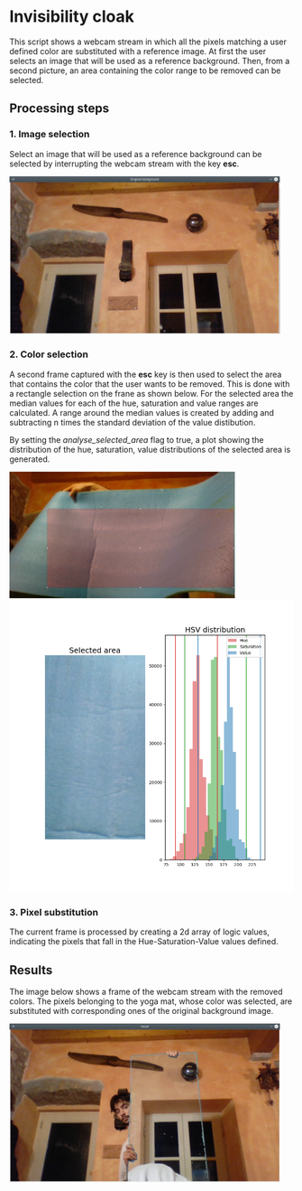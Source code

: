 # Invisibility cloak
This script shows a webcam stream in which all the pixels matching a user defined color are substituted with a reference image.
At first the user selects an image that will be used as a reference background. Then, from a second picture, an area containing the color range to be removed can be selected.

## Processing steps

### 1. Image selection

Select an image that will be used as a reference background can be selected by interrupting the webcam stream with the key **esc**.

<p align="left">
  <img src="https://github.com/giovannicampa/invisibility_cloak/blob/master/images/background.png" width="480">
</p>


### 2. Color selection
A second frame captured with the **esc** key is then used to select the area that contains the color that the user wants to be removed.
This is done with a rectangle selection on the frane as shown below. For the selected area the median values for each of the hue, saturation and value ranges are calculated.
A range around the median values is created by adding and subtracting n times the standard deviation of the value distibution.

By setting the *analyse_selected_area* flag to true, a plot showing the distribution of the hue, saturation, value distributions of the selected area is generated.
<p align="left">
  <img src="https://github.com/giovannicampa/invisibility_cloak/blob/master/images/color_to_filter.png" width="400">
  <img src="https://github.com/giovannicampa/invisibility_cloak/blob/master/images/hsv_distribution.png" width="650">
</p>

### 3. Pixel substitution
The current frame is processed by creating a 2d array of logic values, indicating the pixels that fall in the Hue-Saturation-Value values defined.

## Results
The image below shows a frame of the webcam stream with the removed colors. The pixels belonging to the yoga mat, whose color was selected, are substituted with corresponding ones of the original background image.

<p align="left">
  <img src="https://github.com/giovannicampa/invisibility_cloak/blob/master/images/invisible_yoga_mat.png" width="480">
</p>
